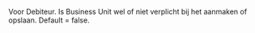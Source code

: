 Voor Debiteur.
Is Business Unit wel of niet verplicht bij het aanmaken of opslaan. 
Default = false.
